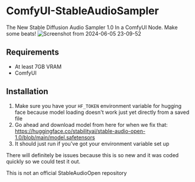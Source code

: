 # ComfyUI-StableAudioSampler
The New Stable Diffusion Audio Sampler 1.0 In a ComfyUI Node. Make some beats!
![Screenshot from 2024-06-05 23-09-52](https://github.com/lks-ai/ComfyUI-StableAudioSampler/assets/163685473/037a23a7-0183-45b0-ae07-935664ba6dc7)

## Requirements
- At least 7GB VRAM
- ComfyUI

## Installation
1. Make sure you have your `HF_TOKEN` environment variable for hugging face because model loading doesn't work just yet directly from a saved file
2. Go ahead and download model from here for when we fix that: https://huggingface.co/stabilityai/stable-audio-open-1.0/blob/main/model.safetensors
3. It should just run if you've got your environment variable set up

There will definitely be issues because this is so new and it was coded quickly so we could test it out.

This is not an official StableAudioOpen repository
